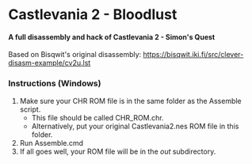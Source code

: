 # Castlevania 2 - Bloodlust
#### A full disassembly and hack of Castlevania 2 - Simon's Quest

Based on Bisqwit's original disassembly: https://bisqwit.iki.fi/src/clever-disasm-example/cv2u.lst

### Instructions (Windows)
1. Make sure your CHR ROM file is in the same folder as the Assemble script.
    - This file should be called CHR_ROM.chr.
    - Alternatively, put your original Castlevania2.nes ROM file in this folder.
2. Run Assemble.cmd
3. If all goes well, your ROM file will be in the *out* subdirectory.